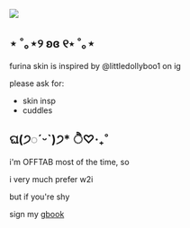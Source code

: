 ![](https://64.media.tumblr.com/3e94487bc3bc020257505c918195f1fa/0791688e1d738195-18/s1280x1920/1b8c944104c45577b33bb636b0db19492934b11d.jpg)
## ⋆ ˚｡⋆୨ ʚɞ ୧⋆ ˚｡⋆
furina skin is inspired by @littledollyboo1 on ig

please ask for:

- skin insp
- cuddles

 ## ଘ(੭◌ˊᵕˋ)੭* ੈ♡‧₊˚
i'm OFFTAB most of the time, so

i very much prefer w2i

but if you're shy

sign my [gbook](https://crunchybao.123.guestbook.com/)
